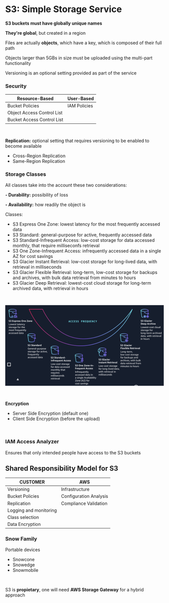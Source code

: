 <h1>S3: Simple Storage Service</h1>

<p><b>S3 buckets must have globally unique names</b></p>
<p><b>They're global</b>, but created in a region</p>
<p>Files are actually <b>objects</b>, which have a key, which is composed of their full path</p>
<p>Objects larger than 5GBs in size must be uploaded using the multi-part functionality</p>
<p>Versioning is an optional setting provided as part of the service</p>

<h3>Security</h3>

| Resource-Based | User-Based |
| --------------  | --------  |
| Bucket Policies | IAM Policies |
| Object Access Control List | |
| Bucket Access Control List | |
<br>

<p><b>Replication:</b> optional setting that requires versioning to be enabled to become available</p>
<ul>
    <li>Cross-Region Replication</li>
    <li>Same-Region Replication</li>
</ul>

<h3>Storage Classes</h3>

<p>All classes take into the account these two considerations:</p>
<p><b>- Durability:</b> possibility of loss</p>
<p><b>- Availability:</b> how readily the object is</p>

<p>Classes:</p>
<ul>
    <li>S3 Express One Zone: lowest latency for the most frequently accessed data</li>
    <li>S3 Standard: general-purpose for active, frequently accessed data</li>
    <li>S3 Standard-Infrequent Access: low-cost storage for data accessed monthly, that require milliseconfs retrieval</li>
    <li>S3 One Zone-Infrequent Access: infrequently accessed data in a single AZ for cost savings</li>
    <li>S3 Glacier Instant Retrieval: low-cost storage for long-lived data, with retrieval in milliseconds</li>
    <li>S3 Glacier Flexible Retrieval: long-term, low-cost storage for backups and archives,
    with bulk data retrieval from minutes to hours</li>
    <li>S3 Glacier Deep Retrieval: lowest-cost cloud storage for long-term archived data, with retrieval in hours</li>
</ul>
<br>

![image_def]

[image_def]: /images/storage-classes-infographic.png "AWS - Storage Classes Infographic"
<br>

<p><b>Encryption</b></p>
<ul>
    <li>Server Side Encryption (default one)</li>
    <li>Client Side Encryption (before the upload)</li>
</ul>
<br>

<h3>IAM Access Analyzer</h3>
<p>Ensures that only intended people have access to the S3 buckets</p>

<h2>Shared Responsibility Model for S3</h2>

| CUSTOMER  | AWS  |
| --------  | ---  |
| Versioning | Infrastructure |
| Bucket Policies | Configuration Analysis |
| Replication | Compliance Validation |
| Logging and monitoring | |
| Class selection | |
| Data Encryption | |

<h3>Snow Family</h3>
<p>Portable devices</p>
<ul>
    <li>Snowcone</li>
    <li>Snowedge</li>
    <li>Snowmobile</li>
</ul>
<br>

<p>S3 is <b>propietary</b>, one will need <b>AWS Storage Gateway</b> for a hybrid approach</p>
